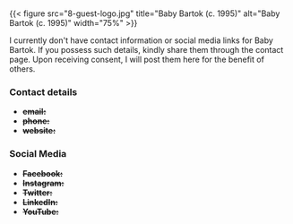 #
{{< figure src="8-guest-logo.jpg" title="Baby Bartok (c. 1995)" alt="Baby Bartok (c. 1995)" width="75%" >}}

I currently don't have contact information or social media links for Baby Bartok. If you possess such details, kindly share them through the contact page. Upon receiving consent, I will post them here for the benefit of others.

### Contact details

- ~~**email:**~~
- ~~**phone:**~~
- ~~**website:**~~

### Social Media

- ~~**Facebook:**~~
- ~~**Instagram:**~~
- ~~**Twitter:**~~
- ~~**LinkedIn:**~~
- ~~**YouTube:**~~
